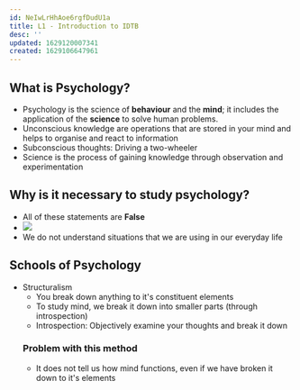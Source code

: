 ```yaml
---
id: NeIwLrHhAoe6rgfDudU1a
title: L1 - Introduction to IDTB 
desc: ''
updated: 1629120007341
created: 1629106647961
---
```

## What is Psychology? 
* Psychology is the science of **behaviour** and the **mind**; it includes the application of the **science** to solve human problems.
* Unconscious knowledge are operations that are stored in your mind and helps to organise and react to information
* Subconscious thoughts: Driving a two-wheeler
* Science is the process of gaining knowledge through observation and experimentation 
## Why is it necessary to study psychology? 
* All of these statements are **False**
* ![](/assets/images/2021-08-16-18-50-01.png)
* We do not understand situations that we are using in our everyday life
## Schools of Psychology 
* Structuralism 
  * You break down anything to it's constituent elements 
  * To study mind, we break it down into smaller parts (through introspection)
  * Introspection: Objectively examine your thoughts and break it down 
  ### Problem with this method
  * It does not tell us how mind functions, even if we have broken it down to it's elements
  
